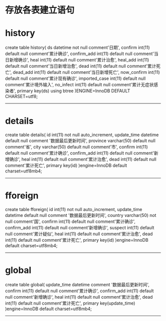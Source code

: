 # 存放各表建立语句

# history

create table history(
ds datetime not null comment'日期',
confirm int(11) default null comment'累计确诊',
confirm_add int(11) default null comment'当日新增确诊',
heal int(11) default null comment'累计治愈',
heal_add int(11) default null comment'当日新增治愈',
dead int(11) default null comment'累计死亡',
dead_add int(11) default null comment'当日新增死亡',
now_confirm int(11) default null comment'累计现有确诊',
imported_case int(11) default null comment'累计境外输入',
no_infect int(11) default null comment'累计无症状感染者',
primary key(ds) using btree
)ENGINE=InnoDB DEFAULT CHARSET=utf8;

***
# details

create table details(
id int(11) not null auto_increment,
update_time datetime default null comment '数据最后更新时间',
province varchar(50) default null comment'省',
city varchar(50) default null comment'市',
confirm int(11) default null comment'累计确诊',
confirm_add int(11) default null comment'新增确诊',
heal int(11) default null comment'累计治愈',
dead int(11) default null comment'累计死亡',
primary key(id) 
)engine=InnoDB default charset=utf8mb4;

***
# fforeign

create table fforeign(
id int(11) not null auto_increment,
update_time datetime default null comment '数据最后更新时间',
country varchar(50) not null comment'国',
confirm int(11) default null comment'累计确诊',
confirm_add int(11) default null comment'新增确诊',
suspect int(11) default null comment'累计疑似',
heal int(11) default null comment'累计治愈',
dead int(11) default null comment'累计死亡',
primary key(id) 
)engine=InnoDB default charset=utf8mb4;

***

# global

create table global(
update_time datetime  comment '数据最后更新时间',
confirm int(11) default null comment'累计确诊',
confirm_add int(11) default null comment'新增确诊',
heal int(11) default null comment'累计治愈',
dead int(11) default null comment'累计死亡',
primary key(update_time)
)engine=InnoDB default charset=utf8mb4;

***